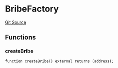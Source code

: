 # BribeFactory
[Git Source](https://github.com/alchemix-finance/alchemix-v2-dao/blob/ede6fa522daa0fff2c20e5420d5e76d74abb70c3/src/factories/BribeFactory.sol)


## Functions
### createBribe


```solidity
function createBribe() external returns (address);
```

